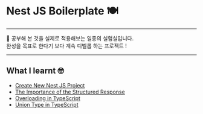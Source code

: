 # Nest JS Boilerplate 🍽️
---

📝 공부해 본 것을 실제로 적용해보는 일종의 실험실입니다.
<br>
완성을 목표로 한다기 보다 계속 디벨롭 하는 프로젝트 !

---
## What I learnt 🤓
- [Create New Nest JS Project](https://www.notion.so/cone-s-page/Nest-Project-a59617e4647b498ab6f3cd3cfde8fbe6)
- [The Importance of the Structured Response](https://www.notion.so/cone-s-page/ResponseEntity-e8179bddc2d743c1a6839741b2956eb1?pvs=4)
- [Overloading in TypeScript](https://www.notion.so/cone-s-page/TypeScript-Overloading-3cbb6271a4914414b620e9412a654eaf?pvs=4)
- [Union Type in TypeScript](https://www.notion.so/cone-s-page/TypeScript-Union-Type-347694555ea146a7a20b22d2f03a222d)
